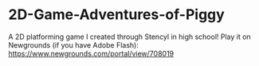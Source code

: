 # 2D-Game-Adventures-of-Piggy
A 2D platforming game I created through Stencyl in high school! Play it on Newgrounds (if you have Adobe Flash): https://www.newgrounds.com/portal/view/708019
